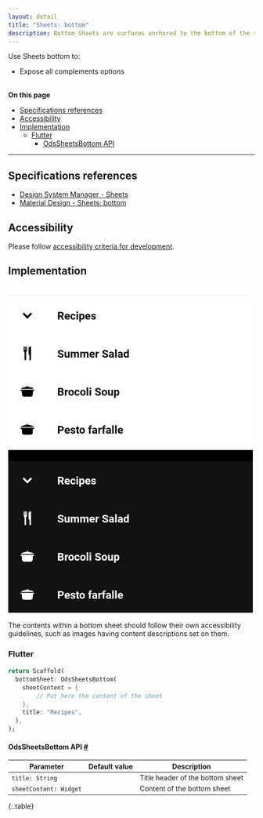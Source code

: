 ```yaml
---
layout: detail
title: "Sheets: bottom"
description: Bottom Sheets are surfaces anchored to the bottom of the screen that present users supplement content.
---
```


Use Sheets bottom to:

* Expose all complements options

<br>**On this page**

* [Specifications references](#specifications-references)
* [Accessibility](#accessibility)
* [Implementation](#implementation)
    * [Flutter](#flutter)
        * [OdsSheetsBottom API](#odsheetbottom-api-)

---

## Specifications references

- [Design System Manager - Sheets](https://system.design.orange.com/0c1af118d/p/474c8d-sheets-bottom/b/16ad0b)
- [Material Design - Sheets: bottom](https://m3.material.io/components/bottom-sheets/overview)

## Accessibility

Please follow [accessibility criteria for development](https://m3.material.io/components/bottom-sheets/accessibility).

## Implementation

![BottomSheet light](images/sheetbottom_light.png) ![BottomSheet dark](images/sheetbottom_dark.png)

The contents within a bottom sheet should follow their own accessibility guidelines, such as images having content descriptions set on them.

### Flutter

```dart
return Scaffold(
  bottomSheet: OdsSheetsBottom(
    sheetContent = {
        // Put here the content of the sheet
    },
    title: "Recipes",
  ),
);
```

#### OdsSheetsBottom API [#](#odsheetbottom-api-)

Parameter | Default&nbsp;value | Description
-- | -- | --
`title: String` | | Title header of the bottom sheet
`sheetContent: Widget` |  | Content of the bottom sheet
{:.table}
